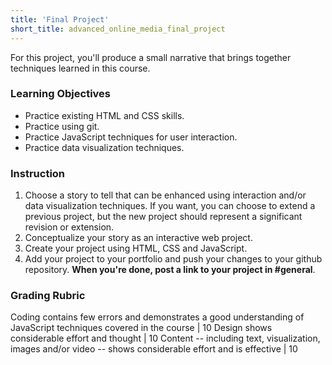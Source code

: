 ```yaml
---
title: 'Final Project'
short_title: advanced_online_media_final_project
---
```


For this project, you'll produce a small narrative that brings together techniques learned in this course.

### Learning Objectives

- Practice existing HTML and CSS skills.
- Practice using git.
- Practice JavaScript techniques for user interaction.
- Practice data visualization techniques.

### Instruction

1. Choose a story to tell that can be enhanced using interaction and/or data visualization techniques. If you want, you can choose to extend a previous project, but the new project should represent a significant revision or extension.
2. Conceptualize your story as an interactive web project.
3. Create your project using HTML, CSS and JavaScript.
4. Add your project to your portfolio and push your changes to your github repository. __When you're done, post a link to your project in #general__.

### Grading Rubric

Coding contains few errors and demonstrates a good understanding of JavaScript techniques covered in the course | 10
Design shows considerable effort and thought | 10
Content -- including text, visualization, images and/or video -- shows considerable effort and is effective | 10
